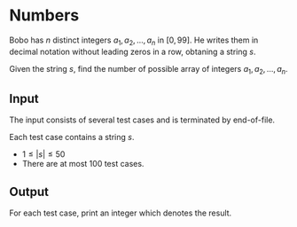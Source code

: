 # Numbers

Bobo has $n$ distinct integers $a_1, a_2, \dots, a_n$ in $[0, 99]$.
He writes them in decimal notation without leading zeros in a row, obtaning a string $s$.

Given the string $s$, find the number of possible array of integers $a_1, a_2, \dots, a_n$.

## Input

The input consists of several test cases and is terminated by end-of-file.

Each test case contains a string $s$.

* $1 \leq |s| \leq 50$
* There are at most $100$ test cases.

## Output

For each test case, print an integer which denotes the result.

<!--SAMPLES-->
